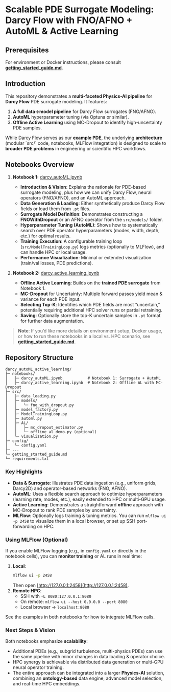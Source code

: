 # Scalable PDE Surrogate Modeling: Darcy Flow with FNO/AFNO + AutoML & Active Learning

## Prerequisites
For environment or Docker instructions, please consult **[getting_started_guide.md](./getting_started_guide.md)**.

## Introduction
This repository demonstrates a **multi-faceted Physics-AI pipeline** for **Darcy Flow** PDE surrogate modeling. It features:
1. **A full data→model pipeline** for Darcy Flow surrogates (FNO/AFNO).  
2. **AutoML** hyperparameter tuning (via Optuna or similar).  
3. **Offline Active Learning** using MC-Dropout to identify high-uncertainty PDE samples.  

While Darcy Flow serves as our **example PDE**, the underlying **architecture** (modular \`src/\` code, notebooks, MLFlow integration) is designed to scale to **broader PDE problems** in engineering or scientific HPC workflows.  

## Notebooks Overview
1. **Notebook 1:** [darcy_autoML.ipynb](./notebooks/darcy_autoML.ipynb)  
   - **Introduction & Vision**: Explains the rationale for PDE-based surrogate modeling, plus how we can unify Darcy Flow, neural operators (FNO/AFNO), and an AutoML approach.  
   - **Data Generation & Loading**: Either synthetically produce Darcy Flow fields or load them from `.pt` files.  
   - **Surrogate Model Definition**: Demonstrates constructing a **FNOWithDropout** or an AFNO operator from the `src/models/` folder.  
   - **Hyperparameter Tuning (AutoML)**: Shows how to systematically search over PDE operator hyperparameters (modes, width, depth, etc.) for optimal results.  
   - **Training Execution**: A configurable training loop (`src/ModelTrainingLoop.py`) logs metrics (optionally to MLFlow), and can handle HPC or local usage.  
   - **Performance Visualization**: Minimal or extended visualization (train/val losses, PDE predictions).

2. **Notebook 2:** [darcy_active_learning.ipynb](./notebooks/darcy_active_learning.ipynb)  
   - **Offline Active Learning**: Builds on the **trained PDE surrogate** from Notebook 1.  
   - **MC-Dropout** for Uncertainty: Multiple forward passes yield mean & variance for each PDE input.  
   - **Selecting Top-K**: Identifies which PDE fields are most “uncertain,” potentially requiring additional HPC solver runs or partial retraining.  
   - **Saving**: Optionally store the top-K uncertain samples in `.pt` format for further data augmentation.  

> **Note**: If you’d like more details on environment setup, Docker usage, or how to run these notebooks in a local vs. HPC scenario, see **[getting_started_guide.md](./getting_started_guide.md)**.  

## Repository Structure

```
darcy_autoML_active_learning/
├─ notebooks/
│   ├─ darcy_autoML.ipynb           # Notebook 1: Surrogate + AutoML
│   ├─ darcy_active_learning.ipynb  # Notebook 2: Offline AL with MC-Dropout
├─ src/
│   ├─ data_loading.py
│   ├─ models/
│   │   └─ fno_with_dropout.py
│   ├─ model_factory.py
│   ├─ ModelTrainingLoop.py
│   ├─ automl.py
│   ├─ AL/
│   │   ├─ mc_dropout_estimator.py
│   │   └─ offline_al_demo.py (optional)
│   └─ visualization.py
├─ config/
│   └─ config.yaml
├─ ...
└─ getting_started_guide.md
└─ requirements.txt
```

### Key Highlights
- **Data & Surrogate**: Illustrates PDE data ingestion (e.g., uniform grids, Darcy2D) and operator-based networks (FNO, AFNO).  
- **AutoML**: Uses a flexible search approach to optimize hyperparameters (learning rate, modes, etc.), easily extended to HPC or multi-GPU usage.  
- **Active Learning**: Demonstrates a straightforward **offline** approach with MC-Dropout to rank PDE samples by uncertainty.  
- **MLFlow**: Optionally logs training & tuning metrics. You can run `mlflow ui -p 2458` to visualize them in a local browser, or set up SSH port-forwarding on HPC.

### Using MLFlow (Optional)
If you enable MLFlow logging (e.g., in `config.yaml` or directly in the notebook cells), you can **monitor training** or AL runs in real time:

1. **Local**:  
   ```bash
   mlflow ui -p 2458
   ```
   Then open [http://127.0.0.1:2458](http://127.0.0.1:2458).  
2. **Remote HPC**:  
   - SSH with `-L 8080:127.0.0.1:8080`  
   - On remote: `mlflow ui --host 0.0.0.0 --port 8080`  
   - Local browser → `localhost:8080`

See the examples in both notebooks for how to integrate MLFlow calls.

### Next Steps & Vision
Both notebooks emphasize **scalability**:  
- Additional PDEs (e.g., subgrid turbulence, multi-physics PDEs) can use the same pipeline with minor changes in data loading & operator choice.  
- HPC synergy is achievable via distributed data generation or multi-GPU neural operator training.  
- The entire approach can be integrated into a larger **Physics-AI** solution, combining an **ontology-based** data engine, advanced model selection, and real-time HPC embeddings.
